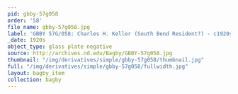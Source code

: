 ```yaml
---
pid: gbby-57g058
order: '58'
file_name: gbby-57g058.jpg
label: 'GBBY 57G/058: Charles H. Keller (South Bend Resident?) - c1920s'
_date: 1920s
object_type: glass plate negative
source: http://archives.nd.edu/Bagby/GBBY-57g058.jpg
thumbnail: "/img/derivatives/simple/gbby-57g058/thumbnail.jpg"
full: "/img/derivatives/simple/gbby-57g058/fullwidth.jpg"
layout: bagby_item
collection: bagby
---
```


